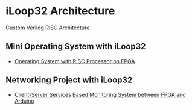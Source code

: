 # iLoop32 Architecture
Custom Verilog RISC Architecture

## Mini Operating System with iLoop32
- [Operating System with RISC Processor on FPGA](https://www.youtube.com/watch?v=eYMAzot8pWw "Youtube: Operating System with RISC Processor on FPGA")


## Networking Project with iLoop32

- [Client-Server Services Based Monitoring System between FPGA and Arduino](https://www.youtube.com/watch?v=UmWCr9QK64o "Youtube: Client-Server Services Based Monitoring System between FPGA and Arduino")
